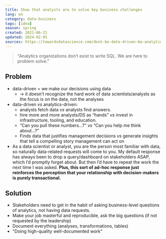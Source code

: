 ```yaml
---
title: Show that analysts are to solve key business challenges
lang: en
category: data-business
tags: [idea]
season: spring
created: 2021-06-21
updated: 2024-02-05
sources: https://towardsdatascience.com/dont-be-data-driven-be-analytics-driven-74cbb0518640
---
```


> "Analytics organizations don’t exist to write SQL. We are here to problem solve."

## Problem
- data-driven = we make our decisions using data
	- -> it doesn’t recognize the hard work of data scientists/analysts as the focus is on the data, not the analyses
- data-driven *vs* analytics-driven:
	- analysts fetch data *vs* analysts find answers.
	- hire more and more analysts/DS as “hands” *vs* invest in infrastructure, tooling, and education.
	- “Can you pull these numbers…?” *vs* “Can you help me think about…?”
	- Finds data that justifies management decisions *vs* generate insights that tell a compelling story management can act on
- As a data scientist or analyst, you are the person most familiar with data, so naturally data-related requests will come to you. My default response has always been to drop a query/dashboard on stakeholders ASAP, which I’d promptly forget about. But then I’d have to repeat the work the next time I was asked. **Plus, this sort of ad-hoc response just reinforces the perception that your relationship with decision-makers is purely transactional.**

## Solution
- Stakeholders need to get in the habit of asking business-level questions of analytics, not having data requests.
- Make your job masterful and reproducible, ask the big questions (if not requested by the leadership)
- Document everything (analyses, transformations, tables)
- "Doing high-quality well-documented work"